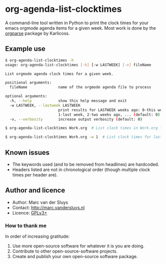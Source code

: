 # org-agenda-list-clocktimes #

A command-line tool written in Python to print the clock times for your emacs orgmode agenda items for a
given week.  Most work is done by the [orgparse](https://github.com/karlicoss/orgparse) package by
Karlicoss.

## Example use ##

```bash
$ org-agenda-list-clocktimes -h
usage: org-agenda-list-clocktimes [-h] [-w LASTWEEK] [-v] fileName

List orgmode agenda clock times for a given week.

positional arguments:
  fileName              name of the orgmode agenda file to process

optional arguments:
  -h, --help            show this help message and exit
  -w LASTWEEK, --lastweek LASTWEEK
                        print results for LASTWEEK weeks ago: 0-this week,
                        1-last week, 2-two weeks ago, ... (default: 0)
  -v, --verbosity       increase output verbosity (default: 0)
```

```bash
$ org-agenda-list-clocktimes Work.org  # List clock times in Work.org for the current week.

$ org-agenda-list-clocktimes Work.org -w 1  # List clock times for last week.
```

## Known issues ##

* The keywords used (and to be removed from headlines) are hardcoded.
* Headers listed are not in chronological order (though multiple clock times per header are).


## Author and licence ##

* Author: Marc van der Sluys
* Contact: http://marc.vandersluys.nl
* Licence: [GPLv3+](https://www.gnu.org/licenses/gpl.html)


### How to thank me ###

In order of increasing gratitude:
1. Use more open-source software for whatever it is you are doing.
1. Contribute to other open-source-software projects.
1. Create and publish your own open-source software package.

